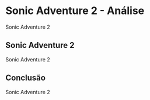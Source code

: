 ---
---

# Sonic Adventure 2 - Análise

Sonic Adventure 2

## Sonic Adventure 2

Sonic Adventure 2

## Conclusão

Sonic Adventure 2
